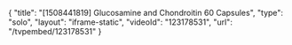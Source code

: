 {
    "title": "[1508441819] Glucosamine and Chondroitin  60 Capsules",
    "type": "solo",
    "layout": "iframe-static",
    "videoId": "123178531",
    "url": "\/tvpembed\/123178531"
}